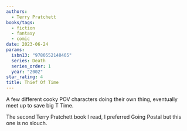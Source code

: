 ```yaml
---
authors:
  - Terry Pratchett
books/tags:
  - fiction
  - fantasy
  - comic
date: 2023-06-24
params:
  isbn13: "9780552148405"
  series: Death
  series_order: 1
  year: "2002"
star_rating: 4
title: Thief Of Time
---
```


A few different cooky POV characters doing their own thing, eventually meet up to save big T Time.

The second Terry Pratchett book I read, I preferred Going Postal but this one is no slouch.

<!--more-->
